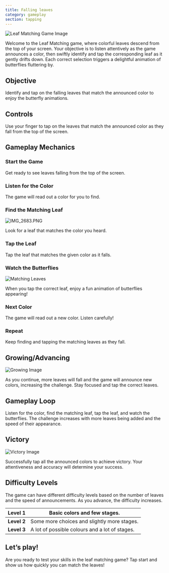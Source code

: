 ```yaml
---
title: Falling leaves
category: gameplay
section: tapping
---
```

![Leaf Matching Game Image](https://help.studycat.com/hc/article_attachments/34975872015385)


Welcome to the Leaf Matching game, where colorful leaves descend from the top of your screen. Your objective is to listen attentively as the game announces a color, then swiftly identify and tap the corresponding leaf as it gently drifts down. Each correct selection triggers a delightful animation of butterflies fluttering by.


## Objective


Identify and tap on the falling leaves that match the announced color to enjoy the butterfly animations.


## Controls


Use your finger to tap on the leaves that match the announced color as they fall from the top of the screen.


## Gameplay Mechanics


### Start the Game


Get ready to see leaves falling from the top of the screen.


### Listen for the Color


The game will read out a color for you to find.


### Find the Matching Leaf


![IMG_2683.PNG](https://help.studycat.com/hc/article_attachments/34823542330905)


Look for a leaf that matches the color you heard.


### Tap the Leaf


Tap the leaf that matches the given color as it falls.


### Watch the Butterflies


![Matching Leaves](https://help.studycat.com/hc/article_attachments/34975872017177)


When you tap the correct leaf, enjoy a fun animation of butterflies appearing!


### Next Color


The game will read out a new color. Listen carefully!


### Repeat


Keep finding and tapping the matching leaves as they fall.


## Growing/Advancing


![Growing Image](https://help.studycat.com/hc/article_attachments/34918104076185)


As you continue, more leaves will fall and the game will announce new colors, increasing the challenge. Stay focused and tap the correct leaves.


## Gameplay Loop


Listen for the color, find the matching leaf, tap the leaf, and watch the butterflies. The challenge increases with more leaves being added and the speed of their appearance.


## Victory


![Victory Image](https://help.studycat.com/hc/article_attachments/34918075320217)


Successfully tap all the announced colors to achieve victory. Your attentiveness and accuracy will determine your success.


## Difficulty Levels


The game can have different difficulty levels based on the number of leaves and the speed of announcements. As you advance, the difficulty increases.




| **Level 1** | Basic colors and few stages. |
| --- | --- |
| **Level 2** | Some more choices and slightly more stages. |
| **Level 3** | A lot of possible colours and a lot of stages. |


## Let’s play!


Are you ready to test your skills in the leaf matching game? Tap start and show us how quickly you can match the leaves!

